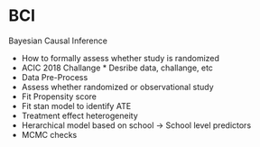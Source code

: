 # BCI
Bayesian Causal Inference

* How to formally assess whether study is randomized
* ACIC 2018 Challange 
        * Desribe data, challange, etc
* Data Pre-Process
* Assess whether randomized or observational study
* Fit Propensity score
* Fit stan model to identify ATE
* Treatment effect heterogeneity 
* Herarchical model based on school -> School level predictors
* MCMC checks 

